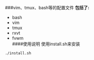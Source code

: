 ###vim、tmux、bash等的配置文件
**包括了:**  
- bash  
- vim  
- tmux  
- rxvt  
- fvwm  
####使用说明
使用install.sh来安装
```
./install.sh
```
